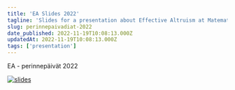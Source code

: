 ```yaml
---
title: 'EA Slides 2022'
tagline: 'Slides for a presentation about Effective Altruism at Matematiikkalinjan Perinnepäivät'
slug: perinnepaivadiat-2022
date_published: 2022-11-19T10:08:13.000Z
updatedAt: 2022-11-19T10:08:13.000Z
tags: ['presentation']
---
```


EA - perinnepäivät 2022

[![slides](https://lh3.googleusercontent.com/bNF8hCA12aAvSkxcc4Dyo06Lp4n5gTbgHefZ7Dz97sFihkUPv2V_3-2WaVuRazF2QFC7LhsOnPI3zg&#x3D;w1200-h630-p)](https://docs.google.com/presentation/d/1T2tuoY1MQ2r2jAFH7AXa73spL4mJ38FE7nkInfTCL9s/edit?usp&#x3D;sharing)
